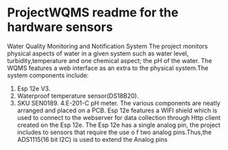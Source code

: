 # ProjectWQMS readme for the hardware sensors

Water  Quality Monitoring and Notification System
The project monitors physical aspects of water in a given system such as water level, turbidity,temperature and one chemical aspect; the pH of the water.
The WQMS features a web interface as an extra to the physical system.The system components include: 
1. Esp 12e V3.
2. Waterproof temperature sensor(DS18B20).
3. SKU SEN0189.
4.E-201-C pH meter.
The various components are neatly arranged and placed on a PCB. Esp 12e features a WIFI shield which is used to connect to the webserver for data collection
through Http client created on the Esp 12e.
The Esp 12e has a single analog pin, the project includes to sensors that require the use o f two analog pins.Thus,the ADS1115(16 bit I2C) is used to extend the Analog pins 
